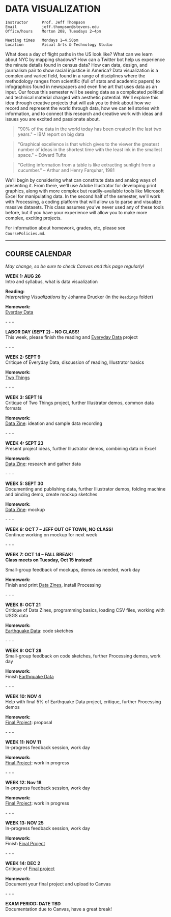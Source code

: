 DATA VISUALIZATION
====

    Instructor      Prof. Jeff Thompson
    Email           jeff.thompson@stevens.edu
    Office/hours    Morton 208, Tuesdays 2–4pm

    Meeting times   Mondays 1–4.50pm
    Location        Visual Arts & Technology Studio

What does a day of flight paths in the US look like? What can we learn about NYC by mapping shadows? How can a Twitter bot help us experience the minute details found in census data? How can data, design, and journalism pair to show racial injustice in America? Data visualization is a complex and varied field, found in a range of disciplines where the methodology ranges from scientific (full of stats and academic papers) to infographics found in newspapers and even fine art that uses data as an input. Our focus this semester will be seeing data as a complicated political and technical material charged with aesthetic potential. We'll explore this idea through creative projects that will ask you to think about how we record and represent the world through data, how we can tell stories with information, and to connect this research and creative work with ideas and issues you are excited and passionate about.

>"90% of the data in the world today has been created in the last two years." – IBM report on big data

>"Graphical excellence is that which gives to the viewer the greatest number of ideas in the shortest time with the least ink in the smallest space." – Edward Tufte

>"Getting information from a table is like extracting sunlight from a cucumber." – Arthur and Henry Farquhar, 1981

We'll begin by considering what can constitute data and analog ways of presenting it. From there, we'll use Adobe Illustrator for developing print graphics, along with more complex but readily-available tools like Microsoft Excel for manipulating data. In the second half of the semester, we'll work with Processing, a coding platform that will allow us to parse and visualize massive datasets. This class assumes you’ve never used any of these tools before, but if you have your experience will allow you to make more complex, exciting projects.

For information about homework, grades, etc, please see `CoursePolicies.md`.

---

## COURSE CALENDAR  
*May change, so be sure to check Canvas and this page regularly!*

**WEEK 1: AUG 26**  
Intro and syllabus, what is data visualization

**Reading:**  
*Interpreting Visualizations* by Johanna Drucker (in the `Readings` folder)

**Homework:**  
[Everday Data](https://github.com/jeffThompson/DataVisualization/blob/master/Assignments/Week01_EverydayData.md)

\- \- \-

**LABOR DAY (SEPT 2) – NO CLASS!**  
This week, please finish the reading and [Everyday Data](https://github.com/jeffThompson/DataVisualization/blob/master/Assignments/Week01_EverydayData.md) project

\- \- \-

**WEEK 2: SEPT 9**  
Critique of Everyday Data, discussion of reading, Illustrator basics

**Homework:**  
[Two Things](https://github.com/jeffThompson/DataVisualization/blob/master/Assignments/Week02_TwoThings.md)

\- \- \-

**WEEK 3: SEPT 16**  
Critique of Two Things project, further Illustrator demos, common data formats

**Homework:**  
[Data Zine](): ideation and sample data recording

\- \- \-

**WEEK 4: SEPT 23**  
Present project ideas, further Illustrator demos, combining data in Excel

**Homework:**  
[Data Zine](): research and gather data

\- \- \-

**WEEK 5: SEPT 30**  
Documenting and publishing data, further Illustrator demos, folding machine and binding demo, create mockup sketches

**Homework:**  
[Data Zine](): mockup

\- \- \-

**WEEK 6: OCT 7 – JEFF OUT OF TOWN, NO CLASS!**  
Continue working on mockup for next week

\- \- \-

**WEEK 7: OCT 14 – FALL BREAK!**  
**Class meets on Tuesday, Oct 15 instead!**

Small-group feedback of mockups, demos as needed, work day

**Homework:**  
Finish and print [Data Zines](), install Processing

\- \- \-

**WEEK 8: OCT 21**  
Critique of Data Zines, programming basics, loading CSV files, working with USGS data

**Homework:**  
[Earthquake Data](): code sketches

\- \- \-

**WEEK 9: OCT 28**  
Small-group feedback on code sketches, further Processing demos, work day

**Homework:**  
Finish [Earthquake Data]()

\- \- \-

**WEEK 10: NOV 4**  
Help with final 5% of Earthquake Data project, critique, further Processing demos

**Homework:**  
[Final Project](): proposal

\- \- \-

**WEEK 11: NOV 11**  
In-progress feedback session, work day

**Homework:**  
[Final Project](): work in progress

\- \- \-

**WEEK 12: Nov 18**  
In-progress feedback session, work day

**Homework:**  
[Final Project](): work in progress

\- \- \-

**WEEK 13: NOV 25**  
In-progress feedback session, work day

**Homework:**  
Finish [Final Project]()

\- \- \-

**WEEK 14: DEC 2**  
Critique of [Final project]()

**Homework:**  
Document your final project and upload to Canvas

\- \- \-

**EXAM PERIOD: DATE TBD**  
Documentation due to Canvas, have a great break!

